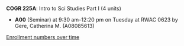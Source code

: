 **COGR 225A**: Intro to Sci Studies Part I (4 units)

- **A00** (Seminar) at 9:30 am–12:20 pm on Tuesday at RWAC 0623 by Gere, Catherina M. (A08085613)

[Enrollment numbers over time](./COGR225A.tsv)
